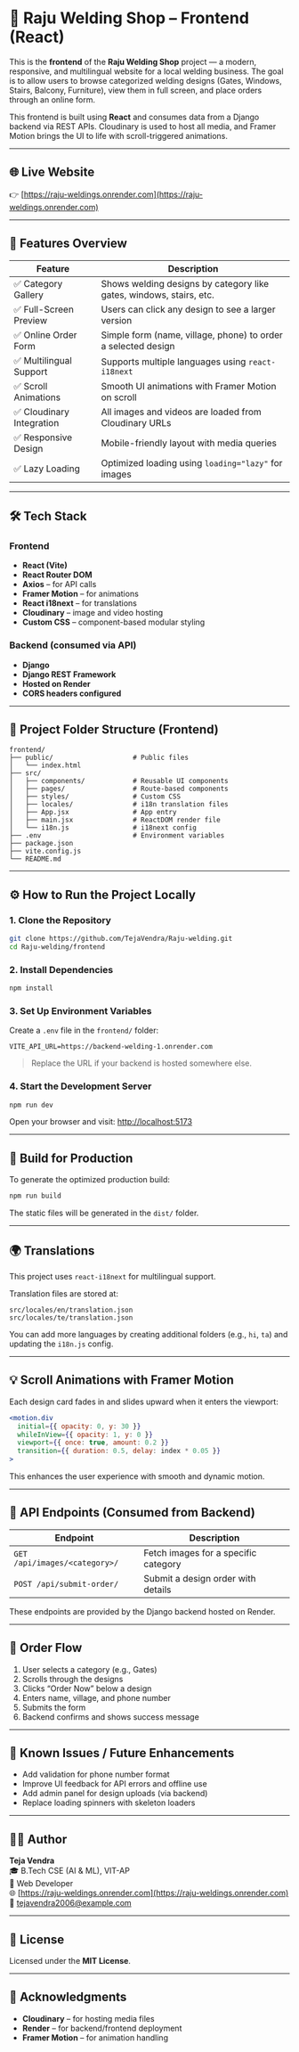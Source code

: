 # 🔧 Raju Welding Shop – Frontend (React)

This is the **frontend** of the **Raju Welding Shop** project — a modern, responsive, and multilingual website for a local welding business. The goal is to allow users to browse categorized welding designs (Gates, Windows, Stairs, Balcony, Furniture), view them in full screen, and place orders through an online form.

This frontend is built using **React** and consumes data from a Django backend via REST APIs. Cloudinary is used to host all media, and Framer Motion brings the UI to life with scroll-triggered animations.

---

## 🌐 Live Website

👉 [https://raju-weldings.onrender.com](https://raju-weldings.onrender.com)

---

## 📸 Features Overview

| Feature                   | Description                                                                 |
|--------------------------|-----------------------------------------------------------------------------|
| ✅ Category Gallery       | Shows welding designs by category like gates, windows, stairs, etc.        |
| ✅ Full-Screen Preview    | Users can click any design to see a larger version                         |
| ✅ Online Order Form      | Simple form (name, village, phone) to order a selected design              |
| ✅ Multilingual Support   | Supports multiple languages using `react-i18next`                          |
| ✅ Scroll Animations      | Smooth UI animations with Framer Motion on scroll                          |
| ✅ Cloudinary Integration | All images and videos are loaded from Cloudinary URLs                      |
| ✅ Responsive Design      | Mobile-friendly layout with media queries                                  |
| ✅ Lazy Loading           | Optimized loading using `loading="lazy"` for images                        |

---

## 🛠 Tech Stack

### Frontend

- **React (Vite)**
- **React Router DOM**
- **Axios** – for API calls
- **Framer Motion** – for animations
- **React i18next** – for translations
- **Cloudinary** – image and video hosting
- **Custom CSS** – component-based modular styling

### Backend (consumed via API)

- **Django**
- **Django REST Framework**
- **Hosted on Render**
- **CORS headers configured**

---

## 📁 Project Folder Structure (Frontend)

```
frontend/
├── public/                    # Public files
│   └── index.html
├── src/
│   ├── components/            # Reusable UI components
│   ├── pages/                 # Route-based components
│   ├── styles/                # Custom CSS
│   ├── locales/               # i18n translation files
│   ├── App.jsx                # App entry
│   ├── main.jsx               # ReactDOM render file
│   └── i18n.js                # i18next config
├── .env                       # Environment variables
├── package.json
├── vite.config.js
└── README.md
```

---

## ⚙️ How to Run the Project Locally

### 1. Clone the Repository

```bash
git clone https://github.com/TejaVendra/Raju-welding.git
cd Raju-welding/frontend
```

### 2. Install Dependencies

```bash
npm install
```

### 3. Set Up Environment Variables

Create a `.env` file in the `frontend/` folder:

```env
VITE_API_URL=https://backend-welding-1.onrender.com
```

> Replace the URL if your backend is hosted somewhere else.

### 4. Start the Development Server

```bash
npm run dev
```

Open your browser and visit: [http://localhost:5173](http://localhost:5173)

---

## 🔨 Build for Production

To generate the optimized production build:

```bash
npm run build
```

The static files will be generated in the `dist/` folder.

---

## 🌍 Translations

This project uses `react-i18next` for multilingual support.

Translation files are stored at:

```
src/locales/en/translation.json
src/locales/te/translation.json
```

You can add more languages by creating additional folders (e.g., `hi`, `ta`) and updating the `i18n.js` config.

---

## 💡 Scroll Animations with Framer Motion

Each design card fades in and slides upward when it enters the viewport:

```jsx
<motion.div
  initial={{ opacity: 0, y: 30 }}
  whileInView={{ opacity: 1, y: 0 }}
  viewport={{ once: true, amount: 0.2 }}
  transition={{ duration: 0.5, delay: index * 0.05 }}
>
```

This enhances the user experience with smooth and dynamic motion.

---

## 🔗 API Endpoints (Consumed from Backend)

| Endpoint                      | Description                         |
|------------------------------|-------------------------------------|
| `GET /api/images/<category>/` | Fetch images for a specific category |
| `POST /api/submit-order/`     | Submit a design order with details  |

These endpoints are provided by the Django backend hosted on Render.

---

## 🧪 Order Flow

1. User selects a category (e.g., Gates)  
2. Scrolls through the designs  
3. Clicks “Order Now” below a design  
4. Enters name, village, and phone number  
5. Submits the form  
6. Backend confirms and shows success message  

---

## 🐞 Known Issues / Future Enhancements

- Add validation for phone number format  
- Improve UI feedback for API errors and offline use  
- Add admin panel for design uploads (via backend)  
- Replace loading spinners with skeleton loaders  

---

## 🙋‍♂️ Author

**Teja Vendra**  
🎓 B.Tech CSE (AI & ML), VIT-AP  
💼 Web Developer  
🌐 [https://raju-weldings.onrender.com](https://raju-weldings.onrender.com)  
📧 tejavendra2006@example.com  

---

## 📜 License

Licensed under the **MIT License**.

---

## 🙏 Acknowledgments

- **Cloudinary** – for hosting media files  
- **Render** – for backend/frontend deployment  
- **Framer Motion** – for animation handling  
  
